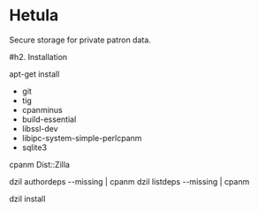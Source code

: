 # Hetula
Secure storage for private patron data.

#h2. Installation

apt-get install
  - git
  - tig
  - cpanminus
  - build-essential
  - libssl-dev
  - libipc-system-simple-perlcpanm
  - sqlite3

cpanm Dist::Zilla

dzil authordeps --missing | cpanm
dzil listdeps --missing | cpanm

dzil install


